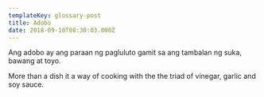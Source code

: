 ```yaml
---
templateKey: glossary-post
title: Adobo
date: 2018-09-10T08:30:03.000Z
---
```


Ang adobo ay ang paraan ng pagluluto gamit sa ang tambalan ng suka, bawang at toyo.

More than a dish it a way of cooking with the the triad of vinegar, garlic and soy sauce.